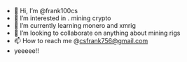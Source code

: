 - 👋 Hi, I’m @frank100cs
- 👀 I’m interested in . mining crypto 
- 🌱 I’m currently learning monero and xmrig 
- 💞️ I’m looking to collaborate on anything about mining rigs
- 📫 How to reach me @csfrank756@gmail.com
- yeeeee!!

<!---
frank100cs/frank100cs is a ✨ special ✨ repository because its `README.md` (this file) appears on your GitHub profile.
You can click the Preview link to take a look at your changes.
--->
